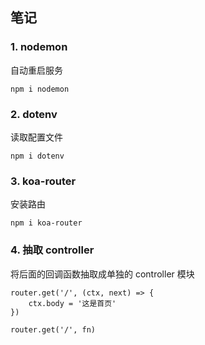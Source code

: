 ## 笔记

### 1. nodemon

自动重启服务
```
npm i nodemon
```

### 2. dotenv

读取配置文件
```
npm i dotenv
```

### 3. koa-router

安装路由
```
npm i koa-router
```

### 4. 抽取 controller

将后面的回调函数抽取成单独的 controller 模块
```
router.get('/', (ctx, next) => {
    ctx.body = '这是首页'
})
```

```
router.get('/', fn)
```

